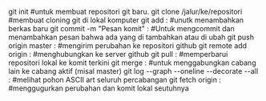git init  #untuk membuat repositori git baru.
git clone /jalur/ke/repositori  #membuat cloning git di lokal komputer
git add <namaberkas> : #unutk menambahkan berkas baru
git commit -m "Pesan komit"  : #Untuk mengcommit dan menambahkan pesan bahwa ada yang di tambahkan atau di ubah
git push origin master     : #mengirim perubahan ke repositori github
git remote add origin <server>  : #menghubungkan ke server github
git pull : #memperbarui repositori lokal ke komit terkini
git merge : #untuk menggabungkan cabang lain ke cabang aktif (misal master)
git log --graph --oneline --decorate --all : #melihat pohon ASCII art seluruh percabangan 
git fetch origin  : #menggugurkan perubahan dan komit lokal seutuhnya

